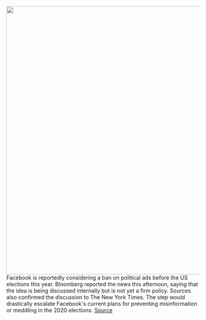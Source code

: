 <img src='https://cdn.vox-cdn.com/thumbor/W_UTrrZmNlDca7k-XBXorj1C2r4=/0x0:2040x1360/1200x800/filters:focal(857x517:1183x843)/cdn.vox-cdn.com/uploads/chorus_image/image/67042837/akrales_180614_1777_0121.0.jpg' width='700px' /><br/>
Facebook is reportedly considering a ban on political ads before the US elections this year. Bloomberg reported the news this afternoon, saying that the idea is being discussed internally but is not yet a firm policy. Sources also confirmed the discussion to The New York Times. The step would drastically escalate Facebook's current plans for preventing misinformation or meddling in the 2020 elections.
<a href='https://www.theverge.com/2020/7/10/21320394/facebook-political-ad-ban-blackout-us-election-day-rumor-report'> Source <a/>